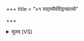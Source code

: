 +++
title = "०१ तद्यस्यैवंविद्वान्व्रात्यो"

+++
<details><summary>मूलम् (VS)</summary>

तद्यस्यै॒वंवि॒द्वान्व्रात्यो॒ राज्ञोऽति॑थिर्गृ॒हाना॒गच्छे॑त् ॥
</details>